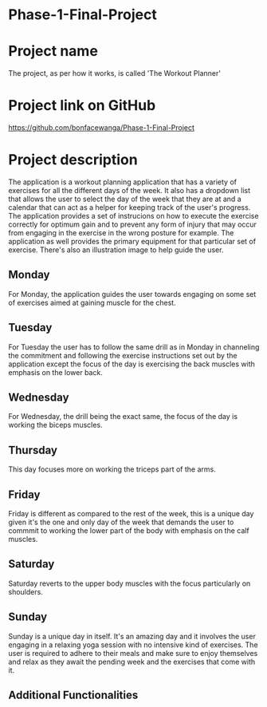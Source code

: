# Phase-1-Final-Project

# Project name
The project, as per how it works, is called 'The Workout Planner'

# Project link on GitHub
https://github.com/bonfacewanga/Phase-1-Final-Project

# Project description
The application is a workout planning application that has a variety of exercises for all the different days of the week.
It also has a dropdown list that allows the user to select the day of the week that they are at and a calendar that  can act as a helper for keeping track of the user's progress.
The application provides a set of instrucions on how to execute the exercise correctly for optimum gain and to prevent any form of injury that may occur from engaging in the exercise in the wrong posture for example.
The application as well provides the primary equipment for that particular set of exercise.
There's also an illustration image to help guide the user.

## Monday
For Monday, the application guides the user towards engaging on some set of exercises aimed at gaining muscle for the chest. 


## Tuesday
For Tuesday the user has to follow the same drill as in Monday in channeling the commitment and following the exercise instructions set out by the application except the focus of the day is exercising the back muscles with emphasis on the lower back.

## Wednesday
For Wednesday, the drill being the exact same, the focus of the day is working the biceps muscles.

## Thursday
This day focuses more on working the triceps part of the arms.

## Friday 
Friday is different as compared to the rest of the week, this is a unique day given it's the one and only day of the week that demands the user to commmit to working the lower part of the body with emphasis on the calf muscles.

## Saturday
Saturday reverts to the upper body muscles with the focus particularly on shoulders.


## Sunday
Sunday is a unique day in itself. It's an amazing day and it involves the user engaging in a relaxing yoga session with no intensive kind of exercises.
The user is required to adhere to their meals and make sure to enjoy themselves and relax as they await the pending week and the exercises that come with it.

## Additional Functionalities








